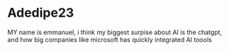 # Adedipe23 
MY name is emmanuel, i think my biggest surpise about AI is the chatgpt, and how big companies like microsoft has quickly integrated AI toools 
